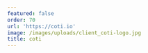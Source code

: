 ```yaml
---
featured: false
order: 70
url: 'https://coti.io'
image: /images/uploads/client_coti-logo.jpg
title: coti
---
```

